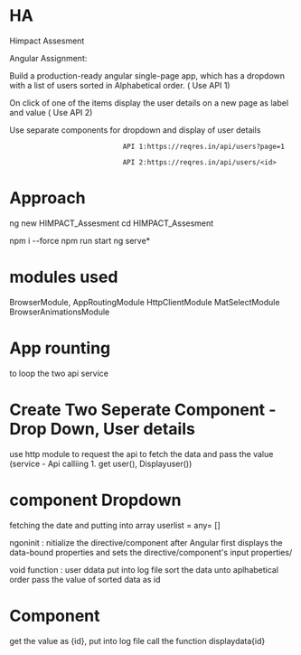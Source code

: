 # HA
Himpact Assesment

Angular Assignment:

Build a production-ready angular single-page app, which has a dropdown with a list of users sorted in Alphabetical order. ( Use API 1)

On click of one of the items display the user details on a new page as label and value ( Use API 2)

Use separate components for dropdown and display of user details

 

                                API 1:https://reqres.in/api/users?page=1

                                API 2:https://reqres.in/api/users/<id>
                               
# Approach

ng new HIMPACT_Assesment
cd HIMPACT_Assesment

npm i --force
npm run start 
ng serve*

# modules used 
BrowserModule,
AppRoutingModule
HttpClientModule
MatSelectModule
BrowserAnimationsModule

# App rounting 
to loop the two api service

# Create Two Seperate Component -  Drop Down, User details 
use http module to request the api to fetch the data and pass the value (service - Api calliing 1. get user(),  Displayuser()) 


# component Dropdown 

fetching the date and putting into array userlist = any= []

ngoninit : nitialize the directive/component after Angular first displays the data-bound properties and sets the directive/component's input properties/

void function : user ddata
put into log file 
sort the data unto aplhabetical order 
pass the value of sorted data as id

# Component 
get the value as {id}, put into log file 
call the function displaydata{id}
